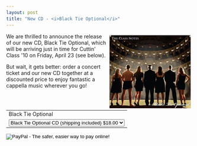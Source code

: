 ```yaml
---
layout: post
title: "New CD - <i>Black Tie Optional</i>"
---
```


<img src="/images/albums/black-tie-optional-new.jpg" style="float: right; margin: 5px;">

We are thrilled to announce the release of our new CD, Black Tie Optional, which will be
arriving just in time for Cuttin' Class '10 on Friday, April 23 (see below).

But wait, it gets better: order a concert ticket and our new CD together at a discounted
price to enjoy fantastic a cappella music wherever you go!

<form action="https://www.paypal.com/cgi-bin/webscr" method="post">
<input type="hidden" name="cmd" value="_s-xclick">
<input type="hidden" name="hosted_button_id" value="HZRC7VBLTBRMU">
<table>
<tr>
  <td>
  <input type="hidden" name="on0" value="Concert and CD Options">Black Tie
Optional</option>
  </td>
</tr>
<tr>
  <td>
  <select name="os0">
  <option value="Black Tie Optional CD (shipping included)">Black Tie Optional CD
  (shipping included) $18.00</option>
  </select>
</td>
</tr>
</table>
  <input type="hidden" name="currency_code" value="USD">
  <input type="image" src="https://www.paypal.com/en_US/i/btn/btn_buynowCC_LG.gif"
  border="0" name="submit" alt="PayPal - The safer, easier way to pay online!">
  <img alt="" border="0" src="https://www.paypal.com/en_US/i/scr/pixel.gif" width="1"
  height="1">
</form>
